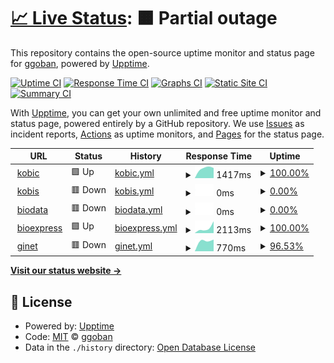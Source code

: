 # [📈 Live Status](https://ggoban.github.io/upptime): <!--live status--> **🟧 Partial outage**

This repository contains the open-source uptime monitor and status page for [ggoban](http://www.ggoban.com), powered by [Upptime](https://github.com/upptime/upptime).

[![Uptime CI](https://github.com/ggoban/upptime/workflows/Uptime%20CI/badge.svg)](https://github.com/upptime/upptime/actions?query=workflow%3A%22Uptime+CI%22)
[![Response Time CI](https://github.com/ggoban/upptime/workflows/Response%20Time%20CI/badge.svg)](https://github.com/upptime/upptime/actions?query=workflow%3A%22Response+Time+CI%22)
[![Graphs CI](https://github.com/ggoban/upptime/workflows/Graphs%20CI/badge.svg)](https://github.com/upptime/upptime/actions?query=workflow%3A%22Graphs+CI%22)
[![Static Site CI](https://github.com/ggoban/upptime/workflows/Static%20Site%20CI/badge.svg)](https://github.com/upptime/upptime/actions?query=workflow%3A%22Static+Site+CI%22)
[![Summary CI](https://github.com/ggoban/upptime/workflows/Summary%20CI/badge.svg)](https://github.com/upptime/upptime/actions?query=workflow%3A%22Summary+CI%22)

With [Upptime](https://upptime.js.org), you can get your own unlimited and free uptime monitor and status page, powered entirely by a GitHub repository. We use [Issues](https://github.com/ggoban/upptime/issues) as incident reports, [Actions](https://github.com/ggoban/upptime/actions) as uptime monitors, and [Pages](https://ggoban.github.io/upptime) for the status page.

<!--start: status pages-->
<!-- This summary is generated by Upptime (https://github.com/upptime/upptime) -->
<!-- Do not edit this manually, your changes will be overwritten -->
<!-- prettier-ignore -->
| URL | Status | History | Response Time | Uptime |
| --- | ------ | ------- | ------------- | ------ |
| <img alt="" src="https://favicons.githubusercontent.com/www.kobic.re.kr" height="13"> [kobic](https://www.kobic.re.kr) | 🟩 Up | [kobic.yml](https://github.com/ggoban/upptime/commits/HEAD/history/kobic.yml) | <details><summary><img alt="Response time graph" src="./graphs/kobic/response-time-week.png" height="20"> 1417ms</summary><br><a href="https://ggoban.github.io/upptime/history/kobic"><img alt="Response time 1417" src="https://img.shields.io/endpoint?url=https%3A%2F%2Fraw.githubusercontent.com%2Fggoban%2Fupptime%2FHEAD%2Fapi%2Fkobic%2Fresponse-time.json"></a><br><a href="https://ggoban.github.io/upptime/history/kobic"><img alt="24-hour response time 1437" src="https://img.shields.io/endpoint?url=https%3A%2F%2Fraw.githubusercontent.com%2Fggoban%2Fupptime%2FHEAD%2Fapi%2Fkobic%2Fresponse-time-day.json"></a><br><a href="https://ggoban.github.io/upptime/history/kobic"><img alt="7-day response time 1417" src="https://img.shields.io/endpoint?url=https%3A%2F%2Fraw.githubusercontent.com%2Fggoban%2Fupptime%2FHEAD%2Fapi%2Fkobic%2Fresponse-time-week.json"></a><br><a href="https://ggoban.github.io/upptime/history/kobic"><img alt="30-day response time 1417" src="https://img.shields.io/endpoint?url=https%3A%2F%2Fraw.githubusercontent.com%2Fggoban%2Fupptime%2FHEAD%2Fapi%2Fkobic%2Fresponse-time-month.json"></a><br><a href="https://ggoban.github.io/upptime/history/kobic"><img alt="1-year response time 1417" src="https://img.shields.io/endpoint?url=https%3A%2F%2Fraw.githubusercontent.com%2Fggoban%2Fupptime%2FHEAD%2Fapi%2Fkobic%2Fresponse-time-year.json"></a></details> | <details><summary><a href="https://ggoban.github.io/upptime/history/kobic">100.00%</a></summary><a href="https://ggoban.github.io/upptime/history/kobic"><img alt="All-time uptime 100.00%" src="https://img.shields.io/endpoint?url=https%3A%2F%2Fraw.githubusercontent.com%2Fggoban%2Fupptime%2FHEAD%2Fapi%2Fkobic%2Fuptime.json"></a><br><a href="https://ggoban.github.io/upptime/history/kobic"><img alt="24-hour uptime 100.00%" src="https://img.shields.io/endpoint?url=https%3A%2F%2Fraw.githubusercontent.com%2Fggoban%2Fupptime%2FHEAD%2Fapi%2Fkobic%2Fuptime-day.json"></a><br><a href="https://ggoban.github.io/upptime/history/kobic"><img alt="7-day uptime 100.00%" src="https://img.shields.io/endpoint?url=https%3A%2F%2Fraw.githubusercontent.com%2Fggoban%2Fupptime%2FHEAD%2Fapi%2Fkobic%2Fuptime-week.json"></a><br><a href="https://ggoban.github.io/upptime/history/kobic"><img alt="30-day uptime 100.00%" src="https://img.shields.io/endpoint?url=https%3A%2F%2Fraw.githubusercontent.com%2Fggoban%2Fupptime%2FHEAD%2Fapi%2Fkobic%2Fuptime-month.json"></a><br><a href="https://ggoban.github.io/upptime/history/kobic"><img alt="1-year uptime 100.00%" src="https://img.shields.io/endpoint?url=https%3A%2F%2Fraw.githubusercontent.com%2Fggoban%2Fupptime%2FHEAD%2Fapi%2Fkobic%2Fuptime-year.json"></a></details>
| <img alt="" src="https://favicons.githubusercontent.com/www.kobis.re.kr" height="13"> [kobis](https://www.kobis.re.kr) | 🟥 Down | [kobis.yml](https://github.com/ggoban/upptime/commits/HEAD/history/kobis.yml) | <details><summary><img alt="Response time graph" src="./graphs/kobis/response-time-week.png" height="20"> 0ms</summary><br><a href="https://ggoban.github.io/upptime/history/kobis"><img alt="Response time 0" src="https://img.shields.io/endpoint?url=https%3A%2F%2Fraw.githubusercontent.com%2Fggoban%2Fupptime%2FHEAD%2Fapi%2Fkobis%2Fresponse-time.json"></a><br><a href="https://ggoban.github.io/upptime/history/kobis"><img alt="24-hour response time 0" src="https://img.shields.io/endpoint?url=https%3A%2F%2Fraw.githubusercontent.com%2Fggoban%2Fupptime%2FHEAD%2Fapi%2Fkobis%2Fresponse-time-day.json"></a><br><a href="https://ggoban.github.io/upptime/history/kobis"><img alt="7-day response time 0" src="https://img.shields.io/endpoint?url=https%3A%2F%2Fraw.githubusercontent.com%2Fggoban%2Fupptime%2FHEAD%2Fapi%2Fkobis%2Fresponse-time-week.json"></a><br><a href="https://ggoban.github.io/upptime/history/kobis"><img alt="30-day response time 0" src="https://img.shields.io/endpoint?url=https%3A%2F%2Fraw.githubusercontent.com%2Fggoban%2Fupptime%2FHEAD%2Fapi%2Fkobis%2Fresponse-time-month.json"></a><br><a href="https://ggoban.github.io/upptime/history/kobis"><img alt="1-year response time 0" src="https://img.shields.io/endpoint?url=https%3A%2F%2Fraw.githubusercontent.com%2Fggoban%2Fupptime%2FHEAD%2Fapi%2Fkobis%2Fresponse-time-year.json"></a></details> | <details><summary><a href="https://ggoban.github.io/upptime/history/kobis">0.00%</a></summary><a href="https://ggoban.github.io/upptime/history/kobis"><img alt="All-time uptime 0.00%" src="https://img.shields.io/endpoint?url=https%3A%2F%2Fraw.githubusercontent.com%2Fggoban%2Fupptime%2FHEAD%2Fapi%2Fkobis%2Fuptime.json"></a><br><a href="https://ggoban.github.io/upptime/history/kobis"><img alt="24-hour uptime 0.00%" src="https://img.shields.io/endpoint?url=https%3A%2F%2Fraw.githubusercontent.com%2Fggoban%2Fupptime%2FHEAD%2Fapi%2Fkobis%2Fuptime-day.json"></a><br><a href="https://ggoban.github.io/upptime/history/kobis"><img alt="7-day uptime 0.00%" src="https://img.shields.io/endpoint?url=https%3A%2F%2Fraw.githubusercontent.com%2Fggoban%2Fupptime%2FHEAD%2Fapi%2Fkobis%2Fuptime-week.json"></a><br><a href="https://ggoban.github.io/upptime/history/kobis"><img alt="30-day uptime 0.00%" src="https://img.shields.io/endpoint?url=https%3A%2F%2Fraw.githubusercontent.com%2Fggoban%2Fupptime%2FHEAD%2Fapi%2Fkobis%2Fuptime-month.json"></a><br><a href="https://ggoban.github.io/upptime/history/kobis"><img alt="1-year uptime 0.00%" src="https://img.shields.io/endpoint?url=https%3A%2F%2Fraw.githubusercontent.com%2Fggoban%2Fupptime%2FHEAD%2Fapi%2Fkobis%2Fuptime-year.json"></a></details>
| <img alt="" src="https://favicons.githubusercontent.com/www.biodata.kr" height="13"> [biodata](https://www.biodata.kr) | 🟥 Down | [biodata.yml](https://github.com/ggoban/upptime/commits/HEAD/history/biodata.yml) | <details><summary><img alt="Response time graph" src="./graphs/biodata/response-time-week.png" height="20"> 0ms</summary><br><a href="https://ggoban.github.io/upptime/history/biodata"><img alt="Response time 0" src="https://img.shields.io/endpoint?url=https%3A%2F%2Fraw.githubusercontent.com%2Fggoban%2Fupptime%2FHEAD%2Fapi%2Fbiodata%2Fresponse-time.json"></a><br><a href="https://ggoban.github.io/upptime/history/biodata"><img alt="24-hour response time 0" src="https://img.shields.io/endpoint?url=https%3A%2F%2Fraw.githubusercontent.com%2Fggoban%2Fupptime%2FHEAD%2Fapi%2Fbiodata%2Fresponse-time-day.json"></a><br><a href="https://ggoban.github.io/upptime/history/biodata"><img alt="7-day response time 0" src="https://img.shields.io/endpoint?url=https%3A%2F%2Fraw.githubusercontent.com%2Fggoban%2Fupptime%2FHEAD%2Fapi%2Fbiodata%2Fresponse-time-week.json"></a><br><a href="https://ggoban.github.io/upptime/history/biodata"><img alt="30-day response time 0" src="https://img.shields.io/endpoint?url=https%3A%2F%2Fraw.githubusercontent.com%2Fggoban%2Fupptime%2FHEAD%2Fapi%2Fbiodata%2Fresponse-time-month.json"></a><br><a href="https://ggoban.github.io/upptime/history/biodata"><img alt="1-year response time 0" src="https://img.shields.io/endpoint?url=https%3A%2F%2Fraw.githubusercontent.com%2Fggoban%2Fupptime%2FHEAD%2Fapi%2Fbiodata%2Fresponse-time-year.json"></a></details> | <details><summary><a href="https://ggoban.github.io/upptime/history/biodata">0.00%</a></summary><a href="https://ggoban.github.io/upptime/history/biodata"><img alt="All-time uptime 0.00%" src="https://img.shields.io/endpoint?url=https%3A%2F%2Fraw.githubusercontent.com%2Fggoban%2Fupptime%2FHEAD%2Fapi%2Fbiodata%2Fuptime.json"></a><br><a href="https://ggoban.github.io/upptime/history/biodata"><img alt="24-hour uptime 0.00%" src="https://img.shields.io/endpoint?url=https%3A%2F%2Fraw.githubusercontent.com%2Fggoban%2Fupptime%2FHEAD%2Fapi%2Fbiodata%2Fuptime-day.json"></a><br><a href="https://ggoban.github.io/upptime/history/biodata"><img alt="7-day uptime 0.00%" src="https://img.shields.io/endpoint?url=https%3A%2F%2Fraw.githubusercontent.com%2Fggoban%2Fupptime%2FHEAD%2Fapi%2Fbiodata%2Fuptime-week.json"></a><br><a href="https://ggoban.github.io/upptime/history/biodata"><img alt="30-day uptime 0.00%" src="https://img.shields.io/endpoint?url=https%3A%2F%2Fraw.githubusercontent.com%2Fggoban%2Fupptime%2FHEAD%2Fapi%2Fbiodata%2Fuptime-month.json"></a><br><a href="https://ggoban.github.io/upptime/history/biodata"><img alt="1-year uptime 0.00%" src="https://img.shields.io/endpoint?url=https%3A%2F%2Fraw.githubusercontent.com%2Fggoban%2Fupptime%2FHEAD%2Fapi%2Fbiodata%2Fuptime-year.json"></a></details>
| <img alt="" src="https://favicons.githubusercontent.com/www.bioexpress.re.kr" height="13"> [bioexpress](https://www.bioexpress.re.kr) | 🟩 Up | [bioexpress.yml](https://github.com/ggoban/upptime/commits/HEAD/history/bioexpress.yml) | <details><summary><img alt="Response time graph" src="./graphs/bioexpress/response-time-week.png" height="20"> 2113ms</summary><br><a href="https://ggoban.github.io/upptime/history/bioexpress"><img alt="Response time 2113" src="https://img.shields.io/endpoint?url=https%3A%2F%2Fraw.githubusercontent.com%2Fggoban%2Fupptime%2FHEAD%2Fapi%2Fbioexpress%2Fresponse-time.json"></a><br><a href="https://ggoban.github.io/upptime/history/bioexpress"><img alt="24-hour response time 4659" src="https://img.shields.io/endpoint?url=https%3A%2F%2Fraw.githubusercontent.com%2Fggoban%2Fupptime%2FHEAD%2Fapi%2Fbioexpress%2Fresponse-time-day.json"></a><br><a href="https://ggoban.github.io/upptime/history/bioexpress"><img alt="7-day response time 2113" src="https://img.shields.io/endpoint?url=https%3A%2F%2Fraw.githubusercontent.com%2Fggoban%2Fupptime%2FHEAD%2Fapi%2Fbioexpress%2Fresponse-time-week.json"></a><br><a href="https://ggoban.github.io/upptime/history/bioexpress"><img alt="30-day response time 2113" src="https://img.shields.io/endpoint?url=https%3A%2F%2Fraw.githubusercontent.com%2Fggoban%2Fupptime%2FHEAD%2Fapi%2Fbioexpress%2Fresponse-time-month.json"></a><br><a href="https://ggoban.github.io/upptime/history/bioexpress"><img alt="1-year response time 2113" src="https://img.shields.io/endpoint?url=https%3A%2F%2Fraw.githubusercontent.com%2Fggoban%2Fupptime%2FHEAD%2Fapi%2Fbioexpress%2Fresponse-time-year.json"></a></details> | <details><summary><a href="https://ggoban.github.io/upptime/history/bioexpress">100.00%</a></summary><a href="https://ggoban.github.io/upptime/history/bioexpress"><img alt="All-time uptime 100.00%" src="https://img.shields.io/endpoint?url=https%3A%2F%2Fraw.githubusercontent.com%2Fggoban%2Fupptime%2FHEAD%2Fapi%2Fbioexpress%2Fuptime.json"></a><br><a href="https://ggoban.github.io/upptime/history/bioexpress"><img alt="24-hour uptime 100.00%" src="https://img.shields.io/endpoint?url=https%3A%2F%2Fraw.githubusercontent.com%2Fggoban%2Fupptime%2FHEAD%2Fapi%2Fbioexpress%2Fuptime-day.json"></a><br><a href="https://ggoban.github.io/upptime/history/bioexpress"><img alt="7-day uptime 100.00%" src="https://img.shields.io/endpoint?url=https%3A%2F%2Fraw.githubusercontent.com%2Fggoban%2Fupptime%2FHEAD%2Fapi%2Fbioexpress%2Fuptime-week.json"></a><br><a href="https://ggoban.github.io/upptime/history/bioexpress"><img alt="30-day uptime 100.00%" src="https://img.shields.io/endpoint?url=https%3A%2F%2Fraw.githubusercontent.com%2Fggoban%2Fupptime%2FHEAD%2Fapi%2Fbioexpress%2Fuptime-month.json"></a><br><a href="https://ggoban.github.io/upptime/history/bioexpress"><img alt="1-year uptime 100.00%" src="https://img.shields.io/endpoint?url=https%3A%2F%2Fraw.githubusercontent.com%2Fggoban%2Fupptime%2FHEAD%2Fapi%2Fbioexpress%2Fuptime-year.json"></a></details>
| <img alt="" src="https://favicons.githubusercontent.com/ginet.kr" height="13"> [ginet](https://ginet.kr) | 🟥 Down | [ginet.yml](https://github.com/ggoban/upptime/commits/HEAD/history/ginet.yml) | <details><summary><img alt="Response time graph" src="./graphs/ginet/response-time-week.png" height="20"> 770ms</summary><br><a href="https://ggoban.github.io/upptime/history/ginet"><img alt="Response time 770" src="https://img.shields.io/endpoint?url=https%3A%2F%2Fraw.githubusercontent.com%2Fggoban%2Fupptime%2FHEAD%2Fapi%2Fginet%2Fresponse-time.json"></a><br><a href="https://ggoban.github.io/upptime/history/ginet"><img alt="24-hour response time 0" src="https://img.shields.io/endpoint?url=https%3A%2F%2Fraw.githubusercontent.com%2Fggoban%2Fupptime%2FHEAD%2Fapi%2Fginet%2Fresponse-time-day.json"></a><br><a href="https://ggoban.github.io/upptime/history/ginet"><img alt="7-day response time 770" src="https://img.shields.io/endpoint?url=https%3A%2F%2Fraw.githubusercontent.com%2Fggoban%2Fupptime%2FHEAD%2Fapi%2Fginet%2Fresponse-time-week.json"></a><br><a href="https://ggoban.github.io/upptime/history/ginet"><img alt="30-day response time 770" src="https://img.shields.io/endpoint?url=https%3A%2F%2Fraw.githubusercontent.com%2Fggoban%2Fupptime%2FHEAD%2Fapi%2Fginet%2Fresponse-time-month.json"></a><br><a href="https://ggoban.github.io/upptime/history/ginet"><img alt="1-year response time 770" src="https://img.shields.io/endpoint?url=https%3A%2F%2Fraw.githubusercontent.com%2Fggoban%2Fupptime%2FHEAD%2Fapi%2Fginet%2Fresponse-time-year.json"></a></details> | <details><summary><a href="https://ggoban.github.io/upptime/history/ginet">96.53%</a></summary><a href="https://ggoban.github.io/upptime/history/ginet"><img alt="All-time uptime 96.53%" src="https://img.shields.io/endpoint?url=https%3A%2F%2Fraw.githubusercontent.com%2Fggoban%2Fupptime%2FHEAD%2Fapi%2Fginet%2Fuptime.json"></a><br><a href="https://ggoban.github.io/upptime/history/ginet"><img alt="24-hour uptime 89.68%" src="https://img.shields.io/endpoint?url=https%3A%2F%2Fraw.githubusercontent.com%2Fggoban%2Fupptime%2FHEAD%2Fapi%2Fginet%2Fuptime-day.json"></a><br><a href="https://ggoban.github.io/upptime/history/ginet"><img alt="7-day uptime 96.53%" src="https://img.shields.io/endpoint?url=https%3A%2F%2Fraw.githubusercontent.com%2Fggoban%2Fupptime%2FHEAD%2Fapi%2Fginet%2Fuptime-week.json"></a><br><a href="https://ggoban.github.io/upptime/history/ginet"><img alt="30-day uptime 96.53%" src="https://img.shields.io/endpoint?url=https%3A%2F%2Fraw.githubusercontent.com%2Fggoban%2Fupptime%2FHEAD%2Fapi%2Fginet%2Fuptime-month.json"></a><br><a href="https://ggoban.github.io/upptime/history/ginet"><img alt="1-year uptime 96.53%" src="https://img.shields.io/endpoint?url=https%3A%2F%2Fraw.githubusercontent.com%2Fggoban%2Fupptime%2FHEAD%2Fapi%2Fginet%2Fuptime-year.json"></a></details>

<!--end: status pages-->

[**Visit our status website →**](https://ggoban.github.io/upptime)

## 📄 License

- Powered by: [Upptime](https://github.com/upptime/upptime)
- Code: [MIT](./LICENSE) © [ggoban](http://www.ggoban.com)
- Data in the `./history` directory: [Open Database License](https://opendatacommons.org/licenses/odbl/1-0/)
